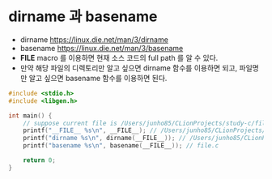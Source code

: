 # dirname 과 basename
* dirname https://linux.die.net/man/3/dirname
* basename https://linux.die.net/man/3/basename
* __FILE__ macro 를 이용하면 현재 소스 코드의 full path 를 알 수 있다.
* 만약 해당 파일의 디렉토리만 알고 싶으면 dirname 함수를 이용하면 되고, 파일명만 알고 싶으면 basename 함수를 이용하면 된다.

```c
#include <stdio.h>
#include <libgen.h>

int main() {
    // suppose current file is /Users/junho85/CLionProjects/study-c/file.c
    printf("__FILE__ %s\n", __FILE__); // /Users/junho85/CLionProjects/study-c/file.c
    printf("dirname %s\n", dirname(__FILE__)); // /Users/junho85/CLionProjects/study-c
    printf("basename %s\n", basename(__FILE__)); // file.c

    return 0;
}
```